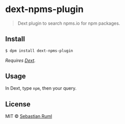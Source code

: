 # dext-npms-plugin

> Dext plugin to search npms.io for npm packages.

## Install

```bash
$ dpm install dext-npms-plugin
```

*Requires [Dext](https://github.com/vutran/dext).*

## Usage

In Dext, type `npm`, then your query.

## License

MIT © [Sebastian Ruml](https://github.com/hypebeast/)
